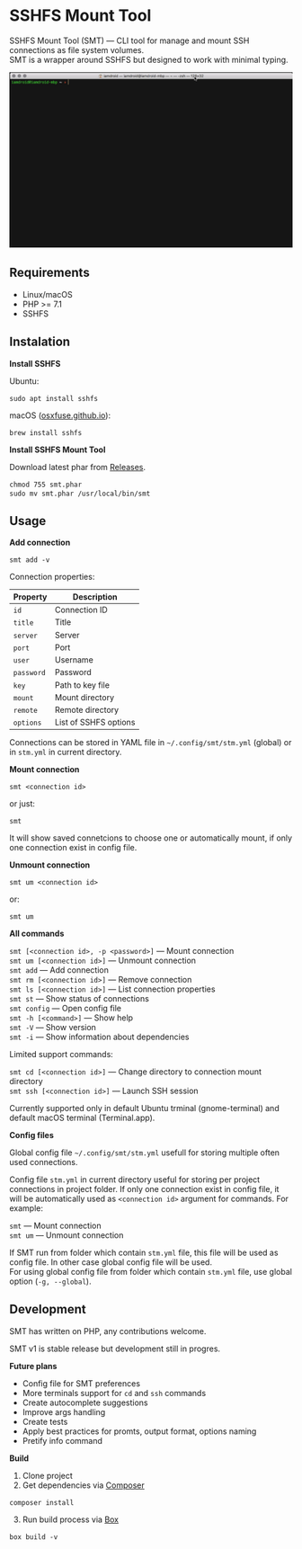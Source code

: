 SSHFS Mount Tool
================

SSHFS Mount Tool (SMT) — CLI tool for manage and mount SSH connections as file system volumes.  
SMT is a wrapper around SSHFS but designed to work with minimal typing.

<img src="https://github.com/i-amdroid/sshfs-mount-tool/blob/master/smt.gif" width="1036">

Requirements
------------

* Linux/macOS
* PHP >= 7.1
* SSHFS

Instalation
-----------

**Install SSHFS**

Ubuntu:

    sudo apt install sshfs

macOS ([osxfuse.github.io](https://osxfuse.github.io/)):

    brew install sshfs

**Install SSHFS Mount Tool**

Download latest phar from [Releases](https://github.com/i-amdroid/sshfs-mount-tool/releases).

    chmod 755 smt.phar
    sudo mv smt.phar /usr/local/bin/smt

Usage
-----

**Add connection**

    smt add -v

Connection properties:

| Property   | Description           |
| ---------- | --------------------- |
| `id`       | Connection ID         |
| `title`    | Title                 |
| `server`   | Server                |
| `port`     | Port                  |
| `user`     | Username              |
| `password` | Password              |
| `key`      | Path to key file      |
| `mount`    | Mount directory       |
| `remote`   | Remote directory      |
| `options`  | List of SSHFS options |

Connections can be stored in YAML file in `~/.config/smt/stm.yml` (global) or in `stm.yml` in current directory.

**Mount connection**

    smt <connection id>

or just:

    smt

It will show saved connetcions to choose one or automatically mount, if only one connection exist in config file. 

**Unmount connection**

    smt um <connection id>

or: 

    smt um

**All commands**

`smt [<connection id>, -p <password>]` — Mount connection  
`smt um [<connection id>]` — Unmount connection  
`smt add` — Add connection  
`smt rm [<connection id>]` — Remove connection  
`smt ls [<connection id>]` — List connection properties  
`smt st` — Show status of connections  
`smt config` — Open config file  
`smt -h [<command>]` — Show help  
`smt -V` — Show version  
`smt -i` — Show information about dependencies  

Limited support commands:

`smt cd [<connection id>]` — Change directory to connection mount directory  
`smt ssh [<connection id>]` — Launch SSH session  

Currently supported only in default Ubuntu trminal (gnome-terminal) and default macOS terminal (Terminal.app).

**Config files**

Global config file `~/.config/smt/stm.yml` usefull for storing multiple often used connections.

Config file `stm.yml` in current directory useful for storing per project connections in project folder. If only one connection exist in config file, it will be automatically used as `<connection id>` argument for commands. For example:

`smt` — Mount connection  
`smt um` — Unmount connection  

If SMT run from folder which contain `stm.yml` file, this file will be used as config file. In other case global config file will be used.  
For using global config file from folder which contain `stm.yml` file, use global option (`-g, --global`). 

Development
-----------

SMT has written on PHP, any contributions welcome.

SMT v1 is stable release but development still in progres. 

**Future plans**

* Config file for SMT preferences
* More terminals support for `cd` and `ssh` commands 
* Create autocomplete suggestions
* Improve args handling
* Create tests
* Apply best practices for promts, output format, options naming
* Pretify info command

**Build**

1. Clone project
2. Get dependencies via [Composer](https://getcomposer.org/)
  
  ~~~
  composer install
  ~~~

3. Run build process via [Box](https://box-project.github.io/box2/)

  ~~~
  box build -v
  ~~~

